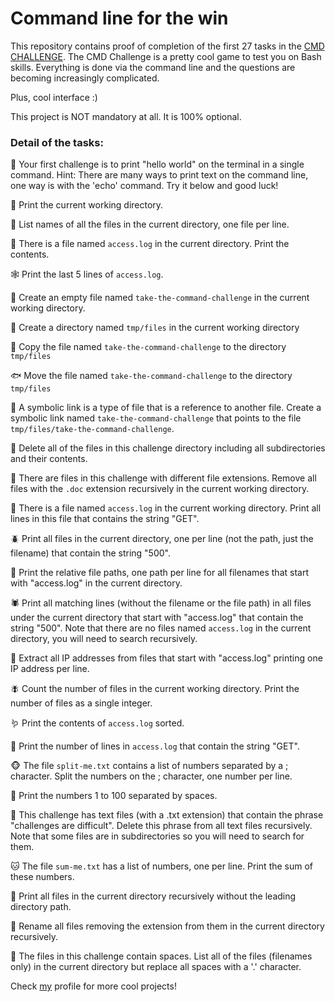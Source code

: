 # Command line for the win

This repository contains proof of completion of the first 27 tasks in the [CMD CHALLENGE](https://cmdchallenge.com/).
The CMD Challenge is a pretty cool game to test you on Bash skills.
Everything is done via the command line and the questions are becoming increasingly complicated.

Plus, cool interface :)

This project is NOT mandatory at all. It is 100% optional. 

### Detail of the tasks:

:snail: Your first challenge is to print "hello world" on the terminal in a single command.
Hint: There are many ways to print text on the command line, one way is with the 'echo' command. Try it below and good luck!

:butterfly: Print the current working directory.

:bug: List names of all the files in the current directory, one file per line.

:ant: There is a file named `access.log` in the current directory. Print the contents.

:spider_web: Print the last 5 lines of `access.log`.

:whale2: Create an empty file named `take-the-command-challenge` in the current working directory.

:whale: Create a directory named `tmp/files` in the current working directory

:dolphin: Copy the file named `take-the-command-challenge` to the directory `tmp/files`

:fish: Move the file named `take-the-command-challenge` to the directory `tmp/files`

:tropical_fish: A symbolic link is a type of file that is a reference to another file.
Create a symbolic link named `take-the-command-challenge` that points to the file `tmp/files/take-the-command-challenge`.

:blowfish: Delete all of the files in this challenge directory including all subdirectories and their contents.

:wolf: There are files in this challenge with different file extensions. Remove all files with the `.doc` extension recursively in the current working directory.

:mosquito: There is a file named `access.log` in the current working directory. Print all lines in this file that contains the string "GET".

:beetle: Print all files in the current directory, one per line (not the path, just the filename) that contain the string "500".

:cricket: Print the relative file paths, one path per line for all filenames that start with "access.log" in the current directory.

:spider: Print all matching lines (without the filename or the file path) in all files under the current directory that start with "access.log" that contain the string "500".
Note that there are no files named `access.log` in the current directory, you will need to search recursively.

:scorpion: Extract all IP addresses from files that start with "access.log" printing one IP address per line.

:fly: Count the number of files in the current working directory. Print the number of files as a single integer.

:worm: Print the contents of `access.log` sorted.

:microbe: Print the number of lines in `access.log` that contain the string "GET".

:monkey_face: The file `split-me.txt` contains a list of numbers separated by a ; character.
Split the numbers on the ; character, one number per line.

:dog: Print the numbers 1 to 100 separated by spaces.

:fox_face: This challenge has text files (with a .txt extension) that contain the phrase "challenges are difficult". Delete this phrase from all text files recursively.
Note that some files are in subdirectories so you will need to search for them.

:cat: The file `sum-me.txt` has a list of numbers, one per line. Print the sum of these numbers.

:lion: Print all files in the current directory recursively without the leading directory path.

:tiger: Rename all files removing the extension from them in the current directory recursively.

:horse: The files in this challenge contain spaces. List all of the files (filenames only) in the current directory but replace all spaces with a '.' character.

Check [my](https://github.com/sfrechou) profile for more cool projects!
